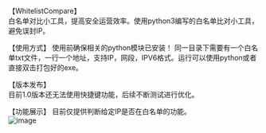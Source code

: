 【WhitelistCompare】  
   白名单对比小工具，提高安全运营效率。使用python3编写的白名单比对小工具，避免误封IP。

【使用方式】
  使用前确保相关的python模块已安装！
  同一目录下需要有一个白名单txt文件，一行一个地址，支持IP，网段，IPV6格式。运行可以使用python或者直接双击打包好的exe。  
  
【版本发布】  
  目前1.0版本还无法使用快捷键功能，后续不断测试进行优化。  

【功能展示】 
目前仅提供判断给定IP是否在白名单的功能。  
![image](https://github.com/Bluecap666/WhitelistCompare/assets/83532219/d17062c3-3f98-4ee4-9ff3-891ffc80d835)


